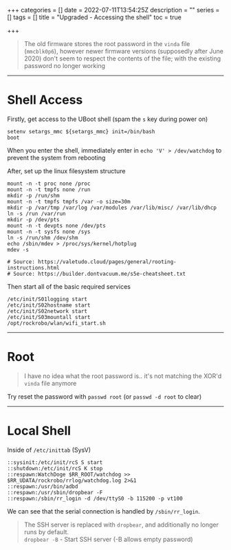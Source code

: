 +++
categories = []
date = 2022-07-11T13:54:25Z
description = ""
series = []
tags = []
title = "Upgraded - Accessing the shell"
toc = true

+++
> The old firmware stores the root password in the `vinda` file (`mmcblk0p6`), however newer firmware versions (supposedly after June 2020) don't seem to respect the contents of the file; with the existing password no longer working  

---

# Shell Access

Firstly, get access to the UBoot shell (spam the `s` key during power on)

```
setenv setargs_mmc ${setargs_mmc} init=/bin/bash
boot
```

When you enter the shell, immediately enter in `echo 'V' > /dev/watchdog` to prevent the system from rebooting

After, set up the linux filesystem structure

```
mount -n -t proc none /proc 
mount -n -t tmpfs none /run
mkdir -p /run/shm
mount -n -t tmpfs tmpfs /var -o size=30m
mkdir -p /var/tmp /var/log /var/modules /var/lib/misc/ /var/lib/dhcp
ln -s /run /var/run
mkdir -p /dev/pts
mount -n -t devpts none /dev/pts
mount -n -t sysfs none /sys
ln -s /run/shm /dev/shm
echo /sbin/mdev > /proc/sys/kernel/hotplug
mdev -s

# Source: https://valetudo.cloud/pages/general/rooting-instructions.html
# Source: https://builder.dontvacuum.me/s5e-cheatsheet.txt
``` 

Then start all of the basic required services

```
/etc/init/S01logging start
/etc/init/S02hostname start
/etc/init/S02network start
/etc/init/S03mountall start    
/opt/rockrobo/wlan/wifi_start.sh
```

---

# Root

> I have no idea what the root password is.. it's not matching the XOR'd `vinda` file anymore

Try reset the password with `passwd root` (or `passwd -d root` to clear)

---

# Local Shell

Inside of `/etc/inittab` (SysV)

```
::sysinit:/etc/init/rcS S start
::shutdown:/etc/init/rcS K stop
::respawn:WatchDoge $RR_ROOT/watchdog >> $RR_UDATA/rockrobo/rrlog/watchdog.log 2>&1
::respawn:/usr/bin/adbd
::respawn:/usr/sbin/dropbear -F
::respawn:/sbin/rr_login -d /dev/ttyS0 -b 115200 -p vt100
```

We can see that the serial connection is handled by `/sbin/rr_login`.  

> The SSH server is replaced with `dropbear`, and additionally no longer runs by default.  
> `dropbear -B` - Start SSH server (-B allows empty password)



